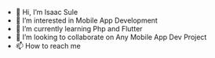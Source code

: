 - 👋 Hi, I’m Isaac Sule
- 👀 I’m interested in Mobile App Development
- 🌱 I’m currently learning Php and Flutter
- 💞️ I’m looking to collaborate on Any Mobile App Dev Project
- 📫 How to reach me 

<!---
Newton4god/Newton4god is a ✨ special ✨ repository because its `README.md` (this file) appears on your GitHub profile.
You can click the Preview link to take a look at your changes.
--->
